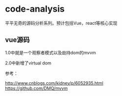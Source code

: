 # code-analysis

平平无奇的源码分析系列。预计包括Vue，react等核心实现

## vue源码

1.0中就是一个观察者模式以及劫持dom的mvvm

2.0中新增了virtual dom

参考：

http://www.cnblogs.com/kidney/p/6052935.html
https://github.com/DMQ/mvvm